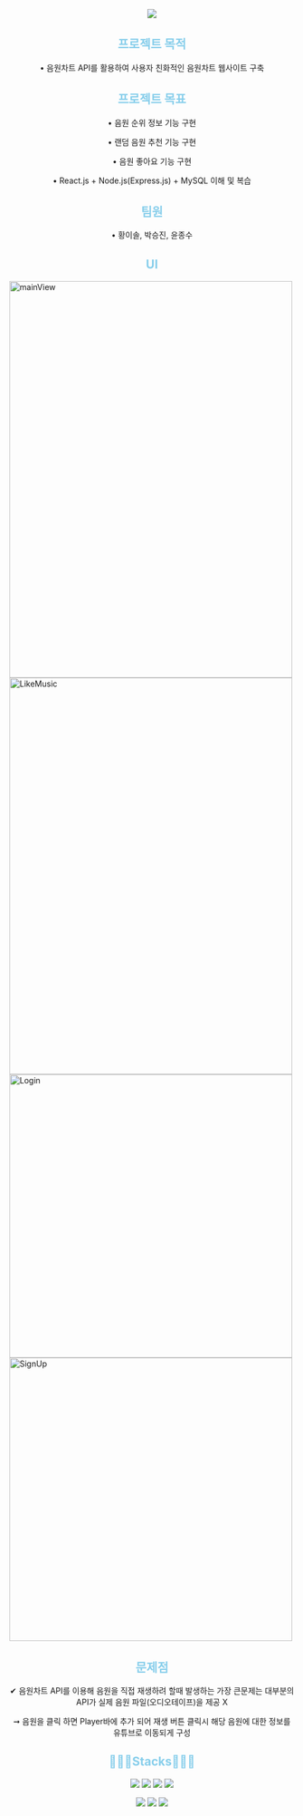 <p align="center">
<img src="https://capsule-render.vercel.app/api?type=venom&height=100&text=Music%20Chart%20Site&fontSize=70&color=0:8871e5,100:b678c4&stroke=b678c4">
</p>

<h2 align="center" style="color:skyblue">프로젝트 목적</h2>
<p align="center" > • 음원차트 API를 활용하여 사용자 친화적인 음원차트 웹사이트 구축</p>

<h2 align="center" style="color:skyblue">프로젝트 목표</h2>
<p align="center" > • 음원 순위 정보 기능 구현</p>
<p align="center" > • 랜덤 음원 추천 기능 구현</p>
<p align="center" > • 음원 좋아요 기능 구현</p>
<p align="center" > • React.js + Node.js(Express.js) + MySQL 이해 및 복습</p>


<h2 align="center" style="color:skyblue">팀원</h2>
<p align="center" > • 황이솔, 박승진, 윤종수</p>


<h2 align="center" style="color:skyblue">UI</h2>
<img width="500" height="700" alt="mainView" src="https://github.com/user-attachments/assets/4d959266-8f9e-4d14-8c04-4c4fb4c34a45" />
<img width="500" height="700" alt="LikeMusic" src="https://github.com/user-attachments/assets/18fe68cf-bd57-40d3-afd8-e0edcbdd778a" />
<img width="500" height="500" alt="Login" src="https://github.com/user-attachments/assets/bdc8acd3-e300-4f61-8529-49a315d05d25" />
<img width="500" height="500" alt="SignUp" src="https://github.com/user-attachments/assets/df20ec28-4830-4a26-8dac-8ef9c427f366" />

<h2 align="center" style="color:skyblue">문제점</h2>
<p align="center" > ✔ 음원차트 API를 이용해 음원을 직접 재생하려 할때 발생하는 가장 큰문제는 대부분의 API가 실제 음원 파일(오디오테이프)을 제공 X</p>
<p align="center" > ➞ 음원을 클릭 하면 Player바에 추가 되어 재생 버튼 클릭시 해당 음원에 대한 정보를 유튜브로 이동되게 구성</p>

<h2 align="center" style="color:skyblue"> 🧑🏻‍💻Stacks🧑🏻‍💻 </h2>
<p align="center" display=" inline">
<img src = "https://img.shields.io/badge/HTML5-E34F26?style=for-the-badge&logo=html5&logoColor=white">
<img src = "https://img.shields.io/badge/CSS3-1572B6?style=for-the-badge&logo=css3&logoColor=white">
<img src = "https://img.shields.io/badge/Bootstrap-563D7C?style=for-the-badge&logo=bootstrap&logoColor=white">
<img src = "https://img.shields.io/badge/JavaScript-F7DF1E?style=for-the-badge&logo=JavaScript&logoColor=white">
</p>
<p align="center" display=" inline">
<img src = "https://img.shields.io/badge/React-20232A?style=for-the-badge&logo=react&logoColor=61DAFB">
<img src = "https://img.shields.io/badge/Node.js-43853D?style=for-the-badge&logo=node.js&logoColor=white">
<img src = "https://img.shields.io/badge/MySQL-005C84?style=for-the-badge&logo=mysql&logoColor=white">
</p>


